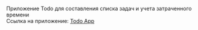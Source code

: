 Приложение Todo для составления списка задач и учета затраченного времени<br>
Ссылка на приложение: [Todo App](https://todoapplication-wine.vercel.app/)
